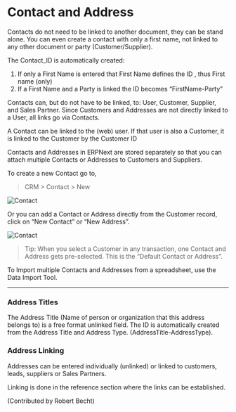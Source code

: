 # Contact and Address

Contacts do not need to be linked to another document, they can be stand alone.  You can even create a contact with only a first name, not linked to any other document or party (Customer/Supplier).

The Contact_ID is automatically created:

1. If only a First Name is entered that First Name defines the ID , thus First name (only)
2. If a First Name and a Party is linked the ID becomes “FirstName-Party”
 
Contacts can, but do not have to be linked, to:  User, Customer, Supplier, and Sales Partner. Since Customers and Addresses are not directly linked to a User, all links go via Contacts.

A Contact can be linked to the (web) user. If that user is also a Customer, it is linked to the Customer by the Customer ID

Contacts and Addresses in ERPNext are stored separately so that you can
attach multiple Contacts or Addresses to Customers and Suppliers.

To create a new Contact go to,

> CRM > Contact > New

<img class="screenshot" alt="Contact" src="/assets/erpnext_docs/assets/img/crm/contact.png">

Or you can add a Contact or Address directly from the Customer record, click on “New
Contact” or “New Address”.

<img class="screenshot" alt="Contact" src="/assets/erpnext_docs/assets/img/crm/contact-from-cust.png">

> Tip: When you select a Customer in any transaction, one Contact and Address
gets pre-selected. This is the “Default Contact or Address”.

To Import multiple Contacts and Addresses from a spreadsheet, use the Data
Import Tool.

---

### Address Titles

The Address Title (Name of person or organization that this address belongs to) is a free format unlinked field. The ID is automatically created from the Address Title and Address Type. (AddressTitle-AddressType).

### Address Linking

Addresses can be entered individually (unlinked)  or linked to customers, leads, suppliers or Sales Partners. 

Linking is done in the reference section where the links can be established.

(Contributed by Robert Becht)
